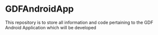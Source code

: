 GDFAndroidApp
=============

This repository is to store all information and code pertaining to the GDF Android Application which will be developed
